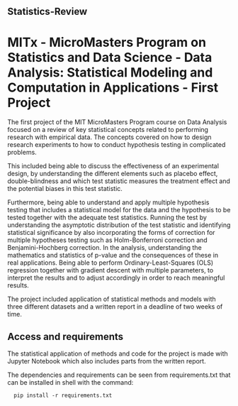 ## Statistics-Review

# MITx - MicroMasters Program on Statistics and Data Science - Data Analysis: Statistical Modeling and Computation in Applications - First Project 

The first project of the MIT MicroMasters Program course on Data Analysis focused on a review of key statistical concepts
related to performing research with empirical data. The concepts covered on how to design research experiments
to how to conduct hypothesis testing in complicated problems. 

This included being able to discuss the effectiveness of an experimental design, by understanding the different elements
such as placebo effect, double-blindness and which test statistic measures the treatment effect and the potential biases
in this test statistic.

Furthermore, being able to understand and apply multiple hypothesis testing that includes a statistical model for the data and
the hypothesis to be tested together with the adequate test statistics. Running the test by understanding the asymptotic distribution
of the test statistic and identifying statistical significance by also incorporating the forms of correction for multiple hypotheses
testing such as Holm-Bonferroni correction and Benjamini-Hochberg correction. In the analysis, understanding the mathematics and statistics of p-value and the consequences of these in real applications. Being able to perform Ordinary-Least-Squares (OLS) regression together with gradient descent with multiple parameters, to interpret the results and to adjust accordingly in order to reach meaningful results.

The project included application of statistical methods and models with three different datasets and a written report in a deadline of two weeks of time.

## Access and requirements

The statistical application of methods and code for the project is made with Jupyter Notebook which also includes parts from the written report.

The dependencies and requirements can be seen from requirements.txt that can be installed in shell with the command:

      pip install -r requirements.txt
